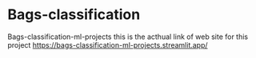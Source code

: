 # Bags-classification
Bags-classification-ml-projects
this is the acthual link of web site for this project
https://bags-classification-ml-projects.streamlit.app/
